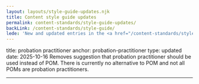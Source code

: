 ```yaml
---
layout: layouts/style-guide-updates.njk
title: Content style guide updates
permalink: content-standards/style-guide-updates/
backLink: /content-standards/style-guide/
lede: 'New and updated entries in the <a href="/content-standards/style-guide/">MoJ content style guide</a>.'
---
```


title: probation practitioner
anchor: probation-practitioner
type: updated
date: 2025-10-16
Removes suggestion that probation practitioner should be used instead of POM. There is currently no alternative to POM and not all POMs are probation practitioners.

---
